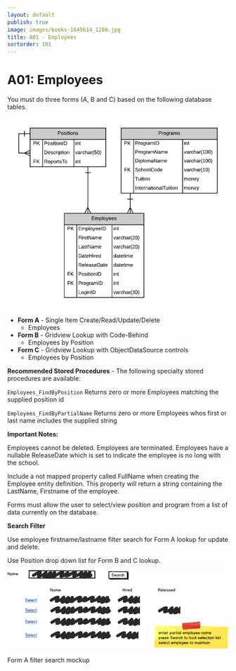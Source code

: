 ```yaml
---
layout: default
publish: true
image: images/books-1845614_1280.jpg
title: A01 - Employees
sortorder: 101
---
```

# A01: Employees

You must do three forms (A, B and C) based on the following database tables.

![](A01.png)

- **Form A** - Single Item Create/Read/Update/Delete
  - Employees
- **Form B** - Gridview Lookup with Code-Behind
  - Employees by Position
- **Form C** - Gridview Lookup with ObjectDataSource controls
  - Employees by Position 


**Recommended Stored Procedures** - The following specialty stored procedures are available:

`Employees_FindByPosition`  Returns zero or more Employees matching the supplied position id

`Employees_FindByPartialName` Returns zero or more Employees whos first or last name includes the supplied string

**Important Notes:** 

Employees cannot be deleted. Employees are terminated. Employees have a nullable ReleaseDate which is set to indicate the employee is no long with the school.

Include a not mapped property called FullName when creating the Employee entity definition. This property will return a string containing the LastName, Firstname of the employee.

Forms must allow the user to select/view position and program from a list of data currently on the database.

**Search Filter**

Use employee firstname/lastname filter search for Form A lookup for update and delete.

Use Position drop down list for Form B and C lookup.

![](A01Mockup.png)

Form A filter search mockup